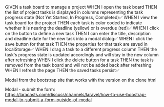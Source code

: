 GIVEN a task board to manage a project
WHEN I open the task board
THEN the list of project tasks is displayed in columns representing the task progress state (Not Yet Started, In Progress, Completed)✅
WHEN I view the task board for the project
THEN each task is color coded to indicate whether it is nearing the deadline (yellow) or is overdue (red)✅
WHEN I click on the button to define a new task
THEN I can enter the title, description and deadline date for the new task into a modal dialog✅
WHEN I click the save button for that task
THEN the properties for that task are saved in localStorage✅
WHEN I drag a task to a different progress column
THEN the task's progress state is updated accordingly and will stay in the new column after refreshing
WHEN I click the delete button for a task
THEN the task is removed from the task board and will not be added back after refreshing
WHEN I refresh the page
THEN the saved tasks persist✅





Modal from the bootstrap site that works with the version on the clone html

Modal - submit the form: https://laracasts.com/discuss/channels/laravel/how-to-use-boostrap-modal-to-submit-a-form-outside-of-modal